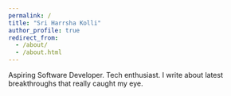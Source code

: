 ```yaml
---
permalink: /
title: "Sri Harrsha Kolli"
author_profile: true
redirect_from: 
  - /about/
  - /about.html
---
```


Aspiring Software Developer. Tech enthusiast. I write about latest breakthroughs that really caught my eye.
